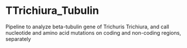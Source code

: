 # TTrichiura_Tubulin
Pipeline to analyze beta-tubulin gene of Trichuris Trichiura, and call nucleotide and amino acid mutations on coding and non-coding regions, separately
